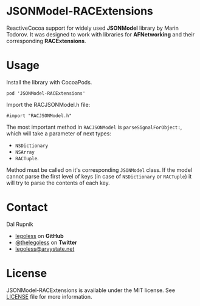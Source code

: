 # JSONModel-RACExtensions

ReactiveCocoa support for widely used **JSONModel** library by Marin Todorov. It was designed to work with libraries for **AFNetworking** and their corresponding **RACExtensions**.

Usage
======

Install the library with CocoaPods.

```
pod 'JSONModel-RACExtensions'
```

Import the RACJSONModel.h file:

```
#import "RACJSONModel.h"
```

The most important method in `RACJSONModel` is `parseSignalForObject:`, which will take a parameter of next types:
- `NSDictionary`
- `NSArray`
- `RACTuple`.

Method must be called on it's corresponding `JSONModel` class. If the model cannot parse the first level of keys (in case of `NSDictionary` or `RACTuple`) it will try to parse the contents of each key.

Contact
======

Dal Rupnik

- [legoless](https://github.com/legoless) on **GitHub**
- [@thelegoless](https://twitter.com/thelegoless) on **Twitter**
- [legoless@arvystate.net](mailto:legoless@arvystate.net)

License
======

JSONModel-RACExtensions is available under the MIT license. See [LICENSE](https://github.com/Legoless/JSONModel-RACExtensions/blob/master/LICENSE) file for more information.
